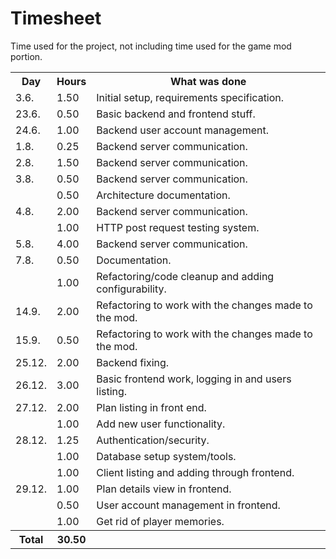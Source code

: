 # Timesheet

Time used for the project, not including time used for the game mod portion.

<table>
  <tr><th>Day</th><th>Hours</th><th>What was done</th></tr>
  <tr><td> 3.6. </td><td>  1.50</td><td>Initial setup, requirements specification.</td></tr>
  <tr><td>23.6. </td><td>  0.50</td><td>Basic backend and frontend stuff.</td></tr>
  <tr><td>24.6. </td><td>  1.00</td><td>Backend user account management.</td></tr>
  <tr><td> 1.8. </td><td>  0.25</td><td>Backend server communication.</td></tr>
  <tr><td> 2.8. </td><td>  1.50</td><td>Backend server communication.</td></tr>
  <tr><td> 3.8. </td><td>  0.50</td><td>Backend server communication.</td></tr>
  <tr><td>      </td><td>  0.50</td><td>Architecture documentation.</td></tr>
  <tr><td> 4.8. </td><td>  2.00</td><td>Backend server communication.</td></tr>
  <tr><td>      </td><td>  1.00</td><td>HTTP post request testing system.</td></tr>
  <tr><td> 5.8. </td><td>  4.00</td><td>Backend server communication.</td></tr>
  <tr><td> 7.8. </td><td>  0.50</td><td>Documentation.</td></tr>
  <tr><td>      </td><td>  1.00</td><td>Refactoring/code cleanup and adding configurability.</td></tr>
  <tr><td>14.9. </td><td>  2.00</td><td>Refactoring to work with the changes made to the mod.</td></tr>
  <tr><td>15.9. </td><td>  0.50</td><td>Refactoring to work with the changes made to the mod.</td></tr>
  <tr><td>25.12.</td><td>  2.00</td><td>Backend fixing.</td></tr>
  <tr><td>26.12.</td><td>  3.00</td><td>Basic frontend work, logging in and users listing.</td></tr>
  <tr><td>27.12.</td><td>  2.00</td><td>Plan listing in front end.</td></tr>
  <tr><td>      </td><td>  1.00</td><td>Add new user functionality.</td></tr>
  <tr><td>28.12.</td><td>  1.25</td><td>Authentication/security.</td></tr>
  <tr><td>      </td><td>  1.00</td><td>Database setup system/tools.</td></tr>
  <tr><td>      </td><td>  1.00</td><td>Client listing and adding through frontend.</td></tr>
  <tr><td>29.12.</td><td>  1.00</td><td>Plan details view in frontend.</td></tr>
  <tr><td>      </td><td>  0.50</td><td>User account management in frontend.</td></tr>
  <tr><td>      </td><td>  1.00</td><td>Get rid of player memories.</td></tr>
  <tr><th>Total</th><th> 30.50</th><th></th></tr>
</table>
